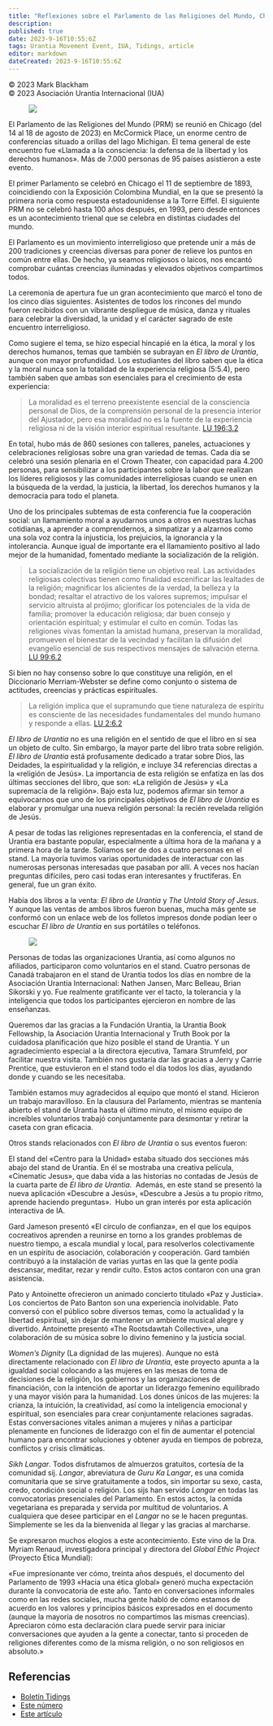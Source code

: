 ```yaml
---
title: "Reflexiones sobre el Parlamento de las Religiones del Mundo, Chicago 2023"
description: 
published: true
date: 2023-9-16T10:55:6Z
tags: Urantia Movement Event, IUA, Tidings, article
editor: markdown
dateCreated: 2023-9-16T10:55:6Z
---
```


<p class="v-card v-sheet theme--light grey lighten-3 px-2">© 2023 Mark Blackham<br>© 2023 Asociación Urantia Internacional (IUA)</p>


<figure id="Figure_1" class="image urantiapedia">
<img src="/image/article/IUA_Tidings/Urantia-booth_ed-706x529.jpg">
</figure>

El Parlamento de las Religiones del Mundo (PRM) se reunió en Chicago (del 14 al 18 de agosto de 2023) en McCormick Place, un enorme centro de conferencias situado a orillas del lago Michigan. El tema general de este encuentro fue «Llamada a la consciencia: la defensa de la libertad y los derechos humanos». Más de 7.000 personas de 95 países asistieron a este evento.  

El primer Parlamento se celebró en Chicago el 11 de septiembre de 1893, coincidiendo con la Exposición Colombina Mundial, en la que se presentó la primera noria como respuesta estadounidense a la Torre Eiffel. El siguiente PRM no se celebró hasta 100 años después, en 1993, pero desde entonces es un acontecimiento trienal que se celebra en distintas ciudades del mundo.

El Parlamento es un movimiento interreligioso que pretende unir a más de 200 tradiciones y creencias diversas para poner de relieve los puntos en común entre ellas. De hecho, ya seamos religiosos o laicos, nos encantó comprobar cuántas creencias iluminadas y elevados objetivos compartimos todos.

La ceremonia de apertura fue un gran acontecimiento que marcó el tono de los cinco días siguientes. Asistentes de todos los rincones del mundo fueron recibidos con un vibrante despliegue de música, danza y rituales para celebrar la diversidad, la unidad y el carácter sagrado de este encuentro interreligioso. 

Como sugiere el tema, se hizo especial hincapié en la ética, la moral y los derechos humanos, temas que también se subrayan en _El libro de Urantia_, aunque con mayor profundidad. Los estudiantes del libro saben que la ética y la moral nunca son la totalidad de la experiencia religiosa (5:5.4), pero también saben que ambas son esenciales para el crecimiento de esta experiencia:

> La moralidad es el terreno preexistente esencial de la consciencia personal de Dios, de la comprensión personal de la presencia interior del Ajustador, pero esa moralidad no es la fuente de la experiencia religiosa ni de la visión interior espiritual resultante. <a id="a47_233"></a>[LU 196:3.2](/es/The_Urantia_Book/196#p3_2)

En total, hubo más de 860 sesiones con talleres, paneles, actuaciones y celebraciones religiosas sobre una gran variedad de temas. Cada día se celebró una sesión plenaria en el Crown Theater, con capacidad para 4.200 personas, para sensibilizar a los participantes sobre la labor que realizan los líderes religiosos y las comunidades interreligiosas cuando se unen en la búsqueda de la verdad, la justicia, la libertad, los derechos humanos y la democracia para todo el planeta.

Uno de los principales subtemas de esta conferencia fue la cooperación social: un llamamiento moral a ayudarnos unos a otros en nuestras luchas cotidianas, a aprender a comprendernos, a simpatizar y a alzarnos como una sola voz contra la injusticia, los prejuicios, la ignorancia y la intolerancia. Aunque igual de importante era el llamamiento positivo al lado mejor de la humanidad, fomentado mediante la socialización de la religión.

> La socialización de la religión tiene un objetivo real. Las actividades religiosas colectivas tienen como finalidad escenificar las lealtades de la religión; magnificar los alicientes de la verdad, la belleza y la bondad; resaltar el atractivo de los valores supremos; impulsar el servicio altruista al prójimo; glorificar los potenciales de la vida de familia; promover la educación religiosa; dar buen consejo y orientación espiritual; y estimular el culto en común. Todas las religiones vivas fomentan la amistad humana, preservan la moralidad, promueven el bienestar de la vecindad y facilitan la difusión del evangelio esencial de sus respectivos mensajes de salvación eterna. <a id="a53_649"></a>[LU 99:6.2](/es/The_Urantia_Book/99#p6_2)

Si bien no hay consenso sobre lo que constituye una religión, en el Diccionario Merriam-Webster se define como conjunto o sistema de actitudes, creencias y prácticas espirituales.

> La religión implica que el supramundo que tiene naturaleza de espíritu es consciente de las necesidades fundamentales del mundo humano y responde a ellas. <a id="a57_134"></a>[LU 2:6.2](/es/The_Urantia_Book/2#p6_2)

_El libro de Urantia_ no es una religión en el sentido de que el libro en sí sea un objeto de culto. Sin embargo, la mayor parte del libro trata sobre religión. _El libro de Urantia_ está profusamente dedicado a tratar sobre Dios, las Deidades, la espiritualidad y la religión, e incluye 34 referencias directas a la «religión de Jesús». La importancia de esta religión se enfatiza en las dos últimas secciones del libro, que son: «La religión de Jesús» y «La supremacía de la religión». Bajo esta luz, podemos afirmar sin temor a equivocarnos que uno de los principales objetivos de _El libro de Urantia_ es elaborar y promulgar una nueva religión personal: la recién revelada religión de Jesús.

A pesar de todas las religiones representadas en la conferencia, el stand de Urantia era bastante popular, especialmente a última hora de la mañana y a primera hora de la tarde. Solíamos ser de dos a cuatro personas en el stand. La mayoría tuvimos varias oportunidades de interactuar con las numerosas personas interesadas que pasaban por allí. A veces nos hacían preguntas difíciles, pero casi todas eran interesantes y fructíferas. En general, fue un gran éxito.

Había dos libros a la venta: _El libro de Urantia_ y _The Untold Story of Jesus_. Y aunque las ventas de ambos libros fueron buenas, mucha más gente se conformó con un enlace web de los folletos impresos donde podían leer o escuchar _El libro de Urantia_ en sus portátiles o teléfonos.

<figure id="Figure_2" class="image urantiapedia">
<img src="/image/article/IUA_Tidings/Four-amigos-ed.jpg">
</figure>

Personas de todas las organizaciones Urantia, así como algunos no afiliados, participaron como voluntarios en el stand. Cuatro personas de Canadá trabajaron en el stand de Urantia todos los días en nombre de la Asociación Urantia Internacional: Nathen Jansen, Marc Belleau, Brian Sikorski y yo. Fue realmente gratificante ver el tacto, la tolerancia y la inteligencia que todos los participantes ejercieron en nombre de las enseñanzas.

Queremos dar las gracias a la Fundación Urantia, la Urantia Book Fellowship, la Asociación Urantia Internacional y Truth Book por la cuidadosa planificación que hizo posible el stand de Urantia. Y un agradecimiento especial a la directora ejecutiva, Tamara Strumfeld, por facilitar nuestra visita. También nos gustaría dar las gracias a Jerry y Carrie Prentice, que estuvieron en el stand todo el día todos los días, ayudando donde y cuando se les necesitaba.

También estamos muy agradecidos al equipo que montó el stand. Hicieron un trabajo maravilloso. En la clausura del Parlamento, mientras se mantenía abierto el stand de Urantia hasta el último minuto, el mismo equipo de increíbles voluntarios trabajó conjuntamente para desmontar y retirar la caseta con gran eficacia. 

Otros stands relacionados con _El libro de Urantia_ o sus eventos fueron:

El stand del «Centro para la Unidad» estaba situado dos secciones más abajo del stand de Urantia. En él se mostraba una creativa película, «Cinematic Jesus», que daba vida a las historias no contadas de Jesús de la cuarta parte de _El libro de Urantia_.  Además, en este stand se presentó la nueva aplicación «Descubre a Jesús», «Descubre a Jesús a tu propio ritmo, aprende haciendo preguntas».  Hubo un gran interés por esta aplicación interactiva de IA.

Gard Jameson presentó «El círculo de confianza», en el que los equipos cocreativos aprenden a reunirse en torno a los grandes problemas de nuestro tiempo, a escala mundial y local, para resolverlos colectivamente en un espíritu de asociación, colaboración y cooperación. Gard también contribuyó a la instalación de varias yurtas en las que la gente podía descansar, meditar, rezar y rendir culto. Estos actos contaron con una gran asistencia.

Pato y Antoinette ofrecieron un animado concierto titulado «Paz y Justicia». Los conciertos de Pato Banton son una experiencia inolvidable. Pato conversó con el público sobre diversos temas, como la actualidad y la libertad espiritual, sin dejar de mantener un ambiente musical alegre y divertido. Antoinette presentó «The Rootsdawtah Collective», una colaboración de su música sobre lo divino femenino y la justicia social.

_Women’s Dignity_ (La dignidad de las mujeres). Aunque no está directamente relacionado con _El libro de Urantia_, este proyecto apunta a la igualdad social colocando a las mujeres en las mesas de toma de decisiones de la religión, los gobiernos y las organizaciones de financiación, con la intención de aportar un liderazgo femenino equilibrado y una mayor visión para la humanidad. Los dones únicos de las mujeres: la crianza, la intuición, la creatividad, así como la inteligencia emocional y espiritual, son esenciales para crear conjuntamente relaciones sagradas. Estas conversaciones vitales animan a mujeres y niñas a participar plenamente en funciones de liderazgo con el fin de aumentar el potencial humano para encontrar soluciones y obtener ayuda en tiempos de pobreza, conflictos y crisis climáticas. 

_Sikh Langar_. Todos disfrutamos de almuerzos gratuitos, cortesía de la comunidad sij. _Langar_, abreviatura de _Guru Ka Langar_, es una comida comunitaria que se sirve gratuitamente a todos, sin importar su sexo, casta, credo, condición social o religión. Los sijs han servido _Langar_ en todas las convocatorias presenciales del Parlamento. En estos actos, la comida vegetariana es preparada y servida por multitud de voluntarios. A cualquiera que desee participar en el _Langar_ no se le hacen preguntas. Simplemente se les da la bienvenida al llegar y las gracias al marcharse.

Se expresaron muchos elogios a este acontecimiento. Este vino de la Dra. Myriam Renaud, investigadora principal y directora del _Global Ethic Project_ (Proyecto Ética Mundial):


«Fue impresionante ver cómo, treinta años después, el documento del Parlamento de 1993 «Hacia una ética global» generó mucha expectación durante la convocatoria de este año. Tanto en conversaciones informales como en las redes sociales, mucha gente habló de cómo estamos de acuerdo en los valores y principios básicos expresados en el documento (aunque la mayoría de nosotros no compartimos las mismas creencias). Apreciaron cómo esta declaración clara puede servir para iniciar conversaciones que ayuden a la gente a conectar, tanto si proceden de religiones diferentes como de la misma religión, o no son religiosos en absoluto.»
<br style="clear:both;"/>

## Referencias

- [Boletín Tidings](https://urantia-association.org/acerca-del-boletin-tidings/?lang=es)
- [Este número](https://urantia-association.org/newsletter/tidings-septiembre-2023/?lang=es)
- [Este artículo](https://urantia-association.org/reflexiones-sobre-el-parlamento-de-las-religiones-del-mundo-chicago-2023/?lang=es)

